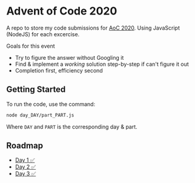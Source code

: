 # Advent of Code 2020
A repo to store my code submissions for [AoC 2020](https://adventofcode.com/2020). Using JavaScript (NodeJS) for each excercise.

Goals for this event
- Try to figure the answer without Googling it
- Find & implement a _working_ solution step-by-step if can't figure it out
- Completion first, efficiency second

## Getting Started
To run the code, use the command:
```bash
node day_DAY/part_PART.js
```
Where `DAY` and `PART` is the corresponding day & part.

## Roadmap
- [Day 1 ✅]()
- [Day 2 ✅]()
- [Day 3 ✅]()
